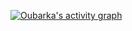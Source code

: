 [![Oubarka's activity graph](https://github-readme-activity-graph.vercel.app/graph?username=droubarka&theme=react-dark)]()
